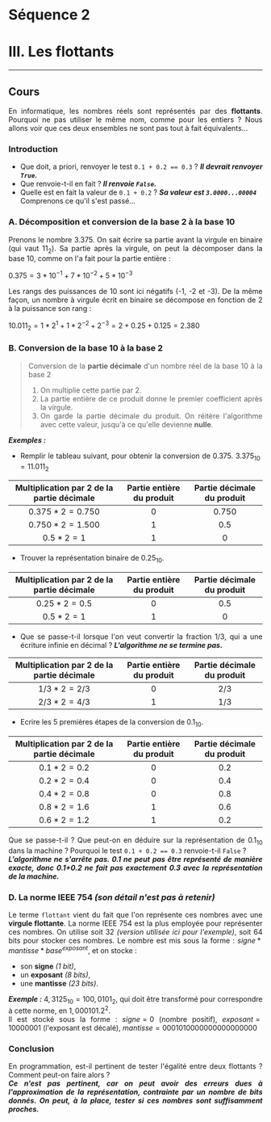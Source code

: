 <style>
body {
text-align: justify}
</style>

# **Séquence 2**
# III. Les flottants

---

## Cours


En informatique, les nombres réels sont représentés par des **flottants**. Pourquoi ne pas utiliser le même nom, comme pour les entiers ? Nous allons voir que ces deux ensembles ne sont pas tout à fait équivalents... 

### Introduction

- Que doit, a priori, renvoyer le test `0.1 + 0.2 == 0.3` ?  ***Il devrait renvoyer `True`.***  
- Que renvoie-t-il en fait ? ***Il renvoie `False`.***  
- Quelle est en fait la valeur de `0.1 + 0.2` ? ***Sa valeur est `3.0000...00004`***  
Comprenons ce qu'il s'est passé...

### A. Décomposition et conversion de la base 2 à la base 10

Prenons le nombre $3.375$. On sait écrire sa partie avant la virgule en binaire (qui vaut $11_2$). Sa partie après la virgule, on peut la décomposer dans la base 10, comme on l'a fait pour la partie entière :

$0.375 = 3*10^{-1} + 7*10^{-2} + 5*10^{-3}$

Les rangs des puissances de 10 sont ici négatifs (-1, -2 et -3).
De la même façon, un nombre à virgule écrit en binaire se décompose en fonction de 2 à la puissance son rang :

$10.011_2 = 1*2^1+1*2^{-2}+2^{-3} = 2+0.25+0.125 = 2.380$

### B. Conversion de la base 10 à la base 2

> Conversion de la **partie décimale** d'un nombre réel de la base 10 à la base 2
> 1. On multiplie cette partie par 2. 
> 2. La partie entière de ce produit donne le premier coefficient après la virgule.
> 2. On garde la partie décimale du produit. On réitère l'algorithme avec cette valeur, jusqu'à ce qu'elle devienne **nulle**.

***Exemples :*** 
- Remplir le tableau suivant, pour obtenir la conversion de $0.375$. $3.375_{10} = 11.011_2$

| Multiplication par 2 de la partie décimale | Partie entière du produit | Partie décimale du produit |
| :-----: | :-----: | :-----: |
| $0.375*2=0.750$ | $0$ | $0.750$|
| $0.750*2=1.500$ | $1$ | $0.5$ |
| $0.5*2=1$ | $1$ | $0$ |

- Trouver la représentation binaire de $0.25_{10}$.

| Multiplication par 2 de la partie décimale | Partie entière du produit | Partie décimale du produit |
| :-----: | :-----: | :-----: |
| $0.25*2=0.5$ | $0$ | $0.5$ |
| $0.5*2=1$ | $1$ | $0$ |

- Que se passe-t-il lorsque l'on veut convertir la fraction $1/3$, qui a une écriture infinie en décimal ? ***L'algorithme ne se termine pas.***

| Multiplication par 2 de la partie décimale | Partie entière du produit | Partie décimale du produit |
| :-----: | :-----: | :-----: |
| $1/3*2=2/3$ | $0$ | $2/3$ |
| $2/3*2=4/3$ | $1$ | $1/3$ |

- Ecrire les 5 premières étapes de la conversion de $0.1_{10}$.

| Multiplication par 2 de la partie décimale | Partie entière du produit | Partie décimale du produit |
| :-----: | :-----: | :-----: |
| $0.1*2=0.2$ | $0$ | $0.2$ |
| $0.2*2=0.4$ | $0$ | $0.4$ |
| $0.4*2=0.8$ | $0$ | $0.8$ |
| $0.8*2=1.6$ | $1$ | $0.6$ |
| $0.6*2=1.2$ | $1$ | $0.2$ |

Que se passe-t-il ? Que peut-on en déduire sur la représentation de $0.1_{10}$ dans la machine ? Pourquoi le test `0.1 + 0.2 == 0.3` renvoie-t-il `False` ?  
***L'algorithme ne s'arrête pas. 0.1 ne peut pas être représenté de manière exacte, donc 0.1+0.2 ne fait pas exactement 0.3 avec la représentation de la machine.***


### D. La norme IEEE 754 *(son détail n'est pas à retenir)*

Le terme `flottant` vient du fait que l'on représente ces nombres avec une **virgule flottante**. La norme IEEE 754 est la plus employée pour représenter ces nombres. On utilise soit 32 *(version utilisée ici pour l'exemple)*, soit 64 bits pour stocker ces nombres. Le nombre est mis sous la forme : $signe*mantisse*base^{exposant}$, et on stocke :
- son **signe** *(1 bit)*,
- un **exposant** *(8 bits)*,
- une **mantisse** *(23 bits)*.

***Exemple :*** $4,3125_{10}=100,0101_2$, qui doit être transformé pour correspondre à cette norme, en $1,000101.2^2$.  
Il est stocké sous la forme : $signe = 0$ (nombre positif), $exposant = 10000001$ (l'exposant est décalé), $mantisse = 0001010000000000000000$



### Conclusion

En programmation, est-il pertinent de tester l'égalité entre deux flottants ? Comment peut-on faire alors ?  
***Ce n'est pas pertinent, car on peut avoir des erreurs dues à l'approximation de la représentation, contrainte par un nombre de bits donnés. On peut, à la place, tester si ces nombres sont suffisamment proches.***

